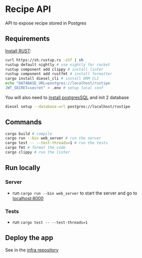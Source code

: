 # Recipe API

API to expose recipe stored in Postgres

## Requirements

[Install RUST](https://www.rust-lang.org/en-US/install.html):

```bash
curl https://sh.rustup.rs -sSf | sh
rustup default nightly # use nightly for rocket
rustup component add clippy # install linter
rustup component add rustfmt # install formatter
cargo install diesel_cli # install ORM CLI
echo "DATABASE_URL=postgres://localhost/rustipe
JWT_SECRET=secret" > .env # setup local conf
```

You will also need to [install postgresSQL](https://www.postgresql.org/download/) and init 2 database

```bash
diesel setup --database-url postgres://localhost/rustipe
```

## Commands

```bash
cargo build # compile
cargo run --bin web_server # run the server
cargo test -- --test-threads=1 # run the tests
cargo fmt # format the code
cargo clippy # run the linter
```

## Run locally

### Server

-   run `cargo run --bin web_server` to start the server and go to [localhost:8000](http://localhost:8000/)

### Tests

-   run `cargo test -- --test-threads=1`


## Deploy the app

See in the [infra repository](./infra)
